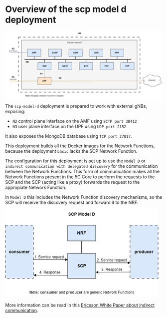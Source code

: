 # Overview of the scp model d deployment

![Overview of the scp-model-d deployment](../../misc/diagrams/scp-model-d.png)

The `scp-model-d` deployment is prepared to work with external gNBs, exposing:
- `N2` control plane interface on the AMF using `SCTP port 38412`
- `N3` user plane  interface on the UPF using `UDP port 2152`

It also exposes the MongoDB database using `TCP port 27017`.

This deployment builds all the Docker images for the Network Functions, because the deployment `basic` lacks the SCP Network Function.

The configuration for this deployment is set up to use the `Model D` or `indirect communication with delegated discovery` for the communication between the Network Functions. This form of communication makes all the Network Functions present in the 5G Core to perform the requests to the SCP and the SCP (acting like a proxy) forwards the request to the appropiate Network Function. 

In `Model D` this includes the Network Function discovery mechanisms, so the SCP will receive the discovery request and forward it to the NRF. 

![SCP Model D communication diagram](../../misc/diagrams/model-d-diagram.png)

More information can be read in this [Ericsson White Paper about indirect communication](https://www.ericsson.com/en/reports-and-papers/white-papers/indirect-communication-for-service-based-architecture-in-5g-core).